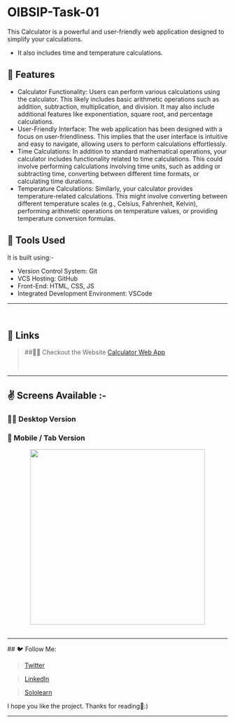 # OIBSIP-Task-01

This Calculator is a powerful and user-friendly web application designed to simplify your calculations.

- It also includes time and temperature calculations.

## 📌 Features

- Calculator Functionality: Users can perform various calculations using the calculator. This likely includes basic arithmetic operations such as addition, subtraction, multiplication, and division. It may also include additional features like exponentiation, square root, and percentage calculations.
- User-Friendly Interface: The web application has been designed with a focus on user-friendliness. This implies that the user interface is intuitive and easy to navigate, allowing users to perform calculations effortlessly.
- Time Calculations: In addition to standard mathematical operations, your calculator includes functionality related to time calculations. This could involve performing calculations involving time units, such as adding or subtracting time, converting between different time formats, or calculating time durations.
- Temperature Calculations: Similarly, your calculator provides temperature-related calculations. This might involve converting between different temperature scales (e.g., Celsius, Fahrenheit, Kelvin), performing arithmetic operations on temperature values, or providing temperature conversion formulas.
  <br/>

## 🔨 Tools Used

It is built using:-

- Version Control System: Git
- VCS Hosting: GitHub
- Front-End: HTML, CSS, JS
- Integrated Development Environment: VSCode
<hr/>
<br/>

## 🔗 Links

> ##💁‍♂️ Checkout the Website [Calculator Web App](https://hemantk1234.github.io/OIBSIP-Task-01/)
>
> <br/>

<hr/>

## ✌️ Screens Available :-

### 🧑‍💻 Desktop Version

### 📲 Mobile / Tab Version

<div align="center">
    <img src="" width="400px"</img>
</div>
<br/>
<hr/>
## 🐦 Follow Me:

> [Twitter](https://twitter.com/HemantkEtc116)

> [LinkedIn](https://www.linkedin.com/in/hemant-kumbhalkar-87393b235/)

> [Sololearn](https://www.sololearn.com/profile/24572821)

I hope you like the project. Thanks for reading🙋:)

<hr/>
<br/>
